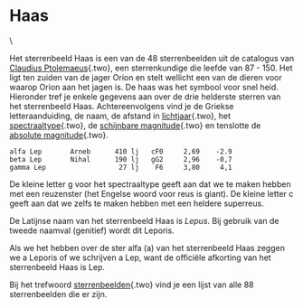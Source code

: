 # Haas

\

Het sterrenbeeld Haas is een van de 48 sterrenbeelden uit de catalogus
van [Claudius Ptolemaeus](ptolemaeus.html){.two}, een sterrenkundige die
leefde van 87 - 150. Het ligt ten zuiden van de jager Orion en stelt
wellicht een van de dieren voor waarop Orion aan het jagen is. De haas
was het symbool voor snel heid.\
Hieronder tref je enkele gegevens aan over de drie helderste sterren van
het sterrenbeeld Haas. Achtereenvolgens vind je de Griekse
letteraanduiding, de naam, de afstand in
[lichtjaar](lichtjaa.html){.two}, het
[spectraaltype](spectraa.html){.two}, de [schijnbare
magnitude](magnitud.html){.two} en tenslotte de [absolute
magnitude](absolute.html){.two}.


    alfa Lep       Arneb      410 lj   cF0     2,69    -2.9 
    beta Lep       Nihal      190 lj   gG2     2,96    -0,7 
    gamma Lep                  27 lj    F6     3,80     4,1
     

De kleine letter g voor het spectraaltype geeft aan dat we te maken
hebben met een reuzenster (het Engelse woord voor reus is giant). De
kleine letter c geeft aan dat we zelfs te maken hebben met een heldere
superreus.

De Latijnse naam van het sterrenbeeld Haas is *Lepus*. Bij gebruik van
de tweede naamval (genitief) wordt dit Leporis.

Als we het hebben over de ster alfa (a) van het sterrenbeeld Haas zeggen
we a Leporis of we schrijven a Lep, want de officiële afkorting van het
sterrenbeeld Haas is Lep.

Bij het trefwoord [sterrenbeelden](sterrenb.html){.two} vind je een
lijst van alle 88 sterrenbeelden die er zijn.

